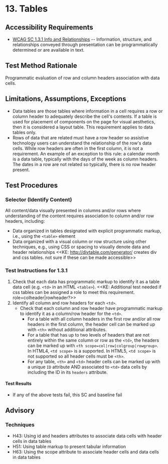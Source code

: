 # 13. Tables
## Accessibility Requirements
* [WCAG SC 1.3.1 Info and Relationships](https://www.w3.org/TR/UNDERSTANDING-WCAG20/content-structure-separation-programmatic.html) -- Information, structure, and relationships conveyed through presentation can be programmatically determined or are available in text.

## Test Method Rationale
Programmatic evaluation of row and column headers association with data cells.

## Limitations, Assumptions, Exceptions
* Data tables are those tables where information in a cell requires a row or column header to adequately describe the cell's contents. If a table is used for placement of components on the page for visual aesthetics, then it is considered a layout table. This requirement applies to data tables only.
* Rows of data that are related must have a row header so assistive technology users can understand the relationship of the row's data cells. While row headers are often in the first column, it is not a requirement. An example of an exception to this rule: a calendar month is a data table, typically with the days of the week as column headers. The dates in a row are not related so typically, there is no row header present.

## Test Procedures 

### Selector (Identify Content)
All content/data visually presented in columns and/or rows where understanding of the content requires association to column and/or row headers, including:
* Data organized in tables designated with explicit programmatic markup, i.e., using the `<table>` element
* Data organized with a visual column or row structure using other techniques, e.g., using CSS or spacing to visually denote data and header relationships <<KE: http://divtable.com/generator/ creates div and css tables. not sure if these can be made accessible>>

### Test Instructions for 1.3.1
1. Check that each data has programmatic markup to identify it as a table data cell (e.g. `<td>` in an HTML `<table>`). <<KE: Additional test needed if css tables can be assigned a role to meet this requirement. role=colheader|rowheader?>>
1. Identify all column and row headers for each `<td>`.
   * Check that each column and row header have programmatic markup to identify it as a column/row header for the `<td>`.
      * For a table with all column headers in the first row and/or all row headers in the first column, the header cell can be marked up with `<th>` without additional attributes.
      * For a table that has up to two levels of headers that are not entirely within the same column or row as the `<td>`, the headers can be marked up with `<th scope=col|row|colgroup|rowgroup>`. In HTML4, `<td scope>` is a supported. In HTML5, `<td scope>` is not supported so all header cells must be `<th>`.
      * For any table, `<th>` and `<td>` header cells can be marked up with a unique `ID` attribute AND associated to `<td>` data cells by including the ID in its `headers` attribute.

#### Test Results
* If any of the above tests fail, this SC and baseline fail

## Advisory
### Techniques
  * H43: Using id and headers attributes to associate data cells with header cells in data tables
  * H51: Using table markup to present tabular information
  * H63: Using the scope attribute to associate header cells and data cells in data tables
